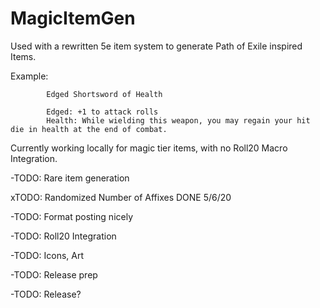 # MagicItemGen
Used with a rewritten 5e item system to generate Path of Exile inspired Items.

Example:

            Edged Shortsword of Health
            
            Edged: +1 to attack rolls
            Health: While wielding this weapon, you may regain your hit die in health at the end of combat.


Currently working locally for magic tier items, with no Roll20 Macro Integration.

-TODO: Rare item generation

xTODO: Randomized Number of Affixes DONE 5/6/20

-TODO: Format posting nicely

-TODO: Roll20 Integration 

-TODO: Icons, Art

-TODO: Release prep

-TODO: Release?
